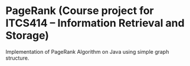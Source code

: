# PageRank (Course project for ITCS414 – Information Retrieval and Storage)
Implementation of PageRank Algorithm on Java using simple graph structure.
